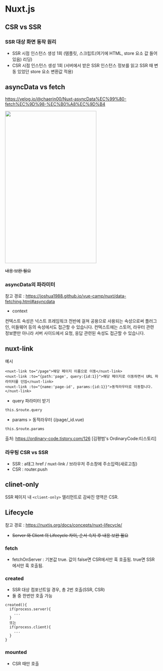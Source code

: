 # Nuxt.js

## CSR vs SSR

### SSR 대상 화면 동작 원리
* SSR 시점 인스턴스 생성 1회 (템플릿, 스크립트(여기에 HTML, store 요소 값 들어있음) 리딩)
* CSR 시점 인스턴스 생성 1회 (서버에서 받은 SSR 인스턴스 정보를 읽고 SSR 때 변동 있었던 store 요소 변환값 적용)

## asyncData vs fetch

https://velog.io/@chaerin00/Nuxt-asyncData%EC%99%80-fetch%EC%9D%98-%EC%B0%A8%EC%9D%B4

<img src="https://user-images.githubusercontent.com/67194249/178662727-ab4794f5-31d4-49e8-90f4-824d144eacfe.png" width="300" height="500">

~~내용 보완 필요~~

### asyncData의 파라미터

참고 경로 : https://joshua1988.github.io/vue-camp/nuxt/data-fetching.html#asyncdata

* context

컨텍스트 속성은 넉스트 프레임워크 전반에 걸쳐 공용으로 사용되는 속성으로써 플러그인, 미들웨어 등의 속성에서도 접근할 수 있습니다. 컨텍스트에는 스토어, 라우터 관련 정보뿐만 아니라 서버 사이드에서 요청, 응답 관련된 속성도 접근할 수 있습니다.

## nuxt-link

예시
~~~
<nuxt-link to="/page">해당 페이지 이름으로 이동</nuxt-link>
<nuxt-link :to="{path:'page', query:{id:1}}">해당 페이지로 이동하면서 URL 파라미터를 던짐</nuxt-link>
<nuxt-link :to="{name:'page-id', params:{id:1}}">동적라우터로 이동합니다.</nuxt-link>
~~~
* query 파라미터 받기
~~~
this.$route.query
~~~

* params > 동적라우터 (/page/_id.vue)
~~~
this.$route.params
~~~

출처: https://ordinary-code.tistory.com/126 [김평범's OrdinaryCode:티스토리]

### 라우팅 CSR vs SSR
* SSR : a태그 href / nuxt-link / 브라우저 주소창에 주소입력(새로고침)
* CSR : router.push

## clinet-only
SSR 페이지 내 `<client-only>` 엘리먼트로 감싸진 영역은 CSR.


## Lifecycle

참고 경로 : https://nuxtjs.org/docs/concepts/nuxt-lifecycle/

* ~~Server 와 Client 의 Lifecycle 차이, 순서 숙지 후 내용 보완 필요~~

### fetch
* fetchOnServer : 기본값 true. 값이 false면 CSR에서만 훅 호출됨. true면 SSR에서만 훅 호출됨.

### created
* SSR 대상 컴포넌트일 경우, 총 2번 호출(SSR, CSR)
* 둘 중 한번만 호출 가능
```
created(){
  if(process.server){
    ...
  }
  또는
  if(process.client){
    ...
  }
}
```

### mounted
* CSR 때만 호출


